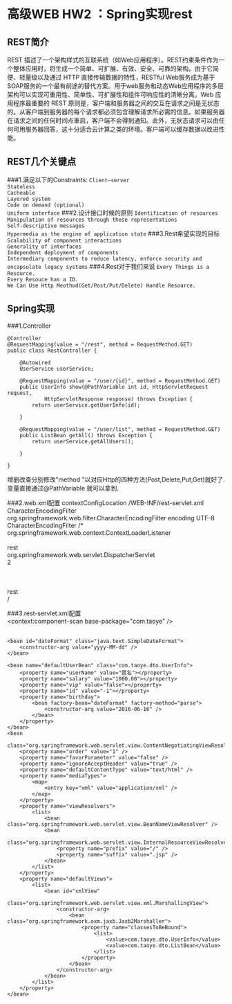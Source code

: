 高级WEB HW2 ：Spring实现rest
============================
REST简介
--------
REST 描述了一个架构样式的互联系统（如Web应用程序）。REST约束条件作为一个整体应用时，将生成一个简单、可扩展、有效、安全、可靠的架构。由于它简便、轻量级以及通过 HTTP 直接传输数据的特性，RESTful Web服务成为基于SOAP服务的一个最有前途的替代方案。用于web服务和动态Web应用程序的多层架构可以实现可重用性、简单性、可扩展性和组件可响应性的清晰分离。Web 应用程序最重要的 REST 原则是，客户端和服务器之间的交互在请求之间是无状态的。从客户端到服务器的每个请求都必须包含理解请求所必需的信息。如果服务器在请求之间的任何时间点重启，客户端不会得到通知。此外，无状态请求可以由任何可用服务器回答，这十分适合云计算之类的环境。客户端可以缓存数据以改进性能。

REST几个关键点
--------------
###1.满足以下的Constraints:
`Client–server`  
`Stateless`  
`Cacheable`  
`Layered system`  
`Code on demand (optional)`  
`Uniform interface`
###2.设计接口时候的原则
`Identification of resources`  
`Manipulation of resources through these representations`  
`Self-descriptive messages`  
`Hypermedia as the engine of application state`
###3.Rest希望实现的目标
`Scalability of component interactions`  
`Generality of interfaces`  
`Independent deployment of components`  
`Intermediary components to reduce latency, enforce security and encapsulate legacy systems` 
###4.Rest对于我们来说
`Every Things is a Resource.`   
`Every Resouce has a ID.`   
`We Can Use Http Meothod(Get/Post/Put/Delete) Handle Resource.`

Spring实现
----------

###1.Controller

	@Controller
	@RequestMapping(value = "/rest", method = RequestMethod.GET)
	public class RestController {

		@Autowired
		UserService userService;

		@RequestMapping(value = "/user/{id}", method = RequestMethod.GET)
		public UserInfo show(@PathVariable int id, HttpServletRequest request,
				HttpServletResponse response) throws Exception {
			return userService.getUserInfo(id);

		}

		@RequestMapping(value = "/user/list", method = RequestMethod.GET)
		public ListBean getAll() throws Exception {
			return userService.getAllUsers();

		}

	}
增删改查分别修改"method "以对应Http的四种方法(Post,Delete,Put,Get)就好了.变量直接通过@PathVariable 就可以拿到.

###2.web.xml配置
	<context-param>
		<param-name>contextConfigLocation</param-name>
		<param-value>/WEB-INF/rest-servlet.xml</param-value>
	</context-param>
	<filter>
		<filter-name>CharacterEncodingFilter</filter-name>
		<filter-class>org.springframework.web.filter.CharacterEncodingFilter</filter-class>
		<init-param>
			<param-name>encoding</param-name>
			<param-value>UTF-8</param-value>
		</init-param>
	</filter>
	<filter-mapping>
		<filter-name>CharacterEncodingFilter</filter-name>
		<url-pattern>/*</url-pattern>
	</filter-mapping>
	<listener>
		<listener-class>org.springframework.web.context.ContextLoaderListener</listener-class>
	</listener>
	<servlet>  
		<!-- 配置一个Servlet，有这个Servlet统一调度页面的请求 -->  
		<servlet-name>rest</servlet-name>  
		<servlet-class>org.springframework.web.servlet.DispatcherServlet</servlet-class>  
		<load-on-startup>2</load-on-startup>  
	</servlet>  
	<servlet-mapping>  
        <!-- 映射路径，不要写成了/*那样会拦截所有的访问，连JSP页面都访问不了 -->  
		<servlet-name>rest</servlet-name>  
		<url-pattern>/</url-pattern>  
	</servlet-mapping>  

###3.rest-servlet.xml配置
	<!--检测注解-->  
	<context:component-scan base-package="com.taoye" />  
	<bean   class="org.springframework.web.servlet.mvc.annotation.DefaultAnnotationHandlerMapping" />  
	<bean class="org.springframework.web.servlet.mvc.annotation.AnnotationMethodHandlerAdapter" />  

	<bean id="dateFormat" class="java.text.SimpleDateFormat">
		<constructor-arg value="yyyy-MM-dd" />
	</bean>

	<bean name="defaultUserBean" class="com.taoye.dto.UserInfo">
		<property name="userName" value="匿名"></property>
		<property name="salary" value="1000.00"></property>
		<property name="vip" value="false"></property>
		<property name="id" value="-1"></property>
		<property name="birthday">
			<bean factory-bean="dateFormat" factory-method="parse">
				<constructor-arg value="2016-06-16" />
			</bean>
		</property>
	</bean>
	<bean
		class="org.springframework.web.servlet.view.ContentNegotiatingViewResolver">
		<property name="order" value="1" />
		<property name="favorParameter" value="false" />
		<property name="ignoreAcceptHeader" value="true" />
		<property name="defaultContentType" value="text/html" />
		<property name="mediaTypes">
			<map>
				<entry key="xml" value="application/xml" />
			</map>
		</property>
		<property name="viewResolvers">
			<list>
				<bean class="org.springframework.web.servlet.view.BeanNameViewResolver" />
				<bean
					class="org.springframework.web.servlet.view.InternalResourceViewResolver">
					<property name="prefix" value="/" />
					<property name="suffix" value=".jsp" />
				</bean>
			</list>
		</property>
		<property name="defaultViews">
			<list>
				<bean id="xmlView"
					class="org.springframework.web.servlet.view.xml.MarshallingView">
					<constructor-arg>
						<bean class="org.springframework.oxm.jaxb.Jaxb2Marshaller">
							<property name="classesToBeBound">
								<list>
									<value>com.taoye.dto.UserInfo</value>
									<value>com.taoye.dto.ListBean</value>
								</list>
							</property>
						</bean>
					</constructor-arg>
				</bean>
			</list>
		</property>
	</bean>

